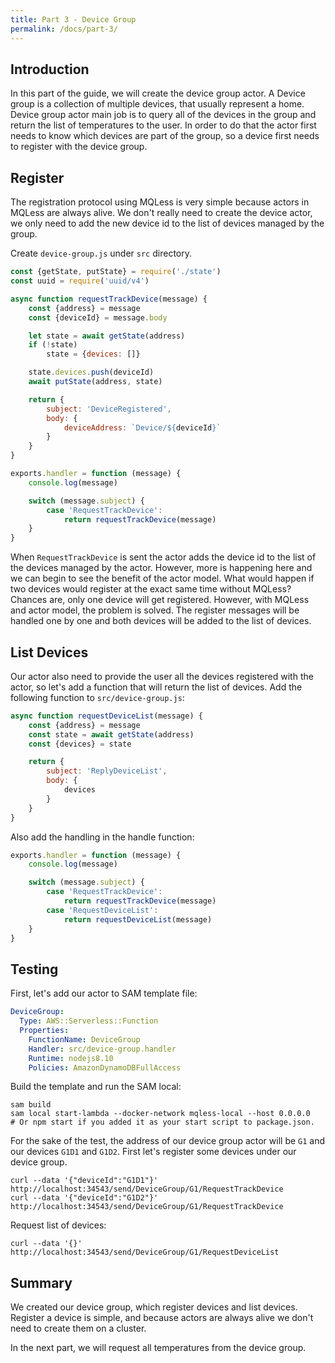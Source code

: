 ```yaml
---
title: Part 3 - Device Group
permalink: /docs/part-3/
---
```


## Introduction

In this part of the guide, we will create the device group actor.
A Device group is a collection of multiple devices, that usually represent a home.
Device group actor main job is to query all of the devices in the group and return the list of temperatures to the user.
In order to do that the actor first needs to know which devices are part of the group, so a device first needs to register with the device group.

## Register

The registration protocol using MQLess is very simple because actors in MQLess are always alive. We don't really need to create the device actor, we only need to add the new device id to the list of devices managed by the group.

Create `device-group.js` under `src` directory.

```javascript
const {getState, putState} = require('./state')
const uuid = require('uuid/v4')

async function requestTrackDevice(message) {
    const {address} = message
    const {deviceId} = message.body

    let state = await getState(address)
    if (!state)
        state = {devices: []}

    state.devices.push(deviceId)
    await putState(address, state)

    return {
        subject: 'DeviceRegistered',
        body: {
            deviceAddress: `Device/${deviceId}`
        }
    }
}

exports.handler = function (message) {
    console.log(message)

    switch (message.subject) {
        case 'RequestTrackDevice':
            return requestTrackDevice(message)
    }
}
```

When `RequestTrackDevice` is sent the actor adds the device id to the list of the devices managed by the actor.
However, more is happening here and we can begin to see the benefit of the actor model.
What would happen if two devices would register at the exact same time without MQLess? Chances are, only one device will get registered.
However, with MQLess and actor model, the problem is solved. The register messages will be handled one by one and both devices will be added to the list of devices.

## List Devices

Our actor also need to provide the user all the devices registered with the actor, so let's add a function that will return the list of devices.
Add the following function to `src/device-group.js`:

```javascript
async function requestDeviceList(message) {
    const {address} = message
    const state = await getState(address)
    const {devices} = state

    return {
        subject: 'ReplyDeviceList',
        body: {
            devices
        }
    }
}
```

Also add the handling in the handle function:

```javascript
exports.handler = function (message) {
    console.log(message)

    switch (message.subject) {
        case 'RequestTrackDevice':
            return requestTrackDevice(message)
        case 'RequestDeviceList':
            return requestDeviceList(message)
    }
}
```

## Testing

First, let's add our actor to SAM template file:

```yaml
DeviceGroup:
  Type: AWS::Serverless::Function
  Properties:
    FunctionName: DeviceGroup
    Handler: src/device-group.handler
    Runtime: nodejs8.10
    Policies: AmazonDynamoDBFullAccess
```

Build the template and run the SAM local:

```shell
sam build
sam local start-lambda --docker-network mqless-local --host 0.0.0.0 
# Or npm start if you added it as your start script to package.json.
```

For the sake of the test, the address of our device group actor will be `G1` and our devices `G1D1` and `G1D2`.
First let's register some devices under our device group.

```shell
curl --data '{"deviceId":"G1D1"}' http://localhost:34543/send/DeviceGroup/G1/RequestTrackDevice
curl --data '{"deviceId":"G1D2"}' http://localhost:34543/send/DeviceGroup/G1/RequestTrackDevice
```

Request list of devices:

```shell
curl --data '{}' http://localhost:34543/send/DeviceGroup/G1/RequestDeviceList
```

## Summary

We created our device group, which register devices and list devices.
Register a device is simple, and because actors are always alive we don't need to create them on a cluster.

In the next part, we will request all temperatures from the device group.
